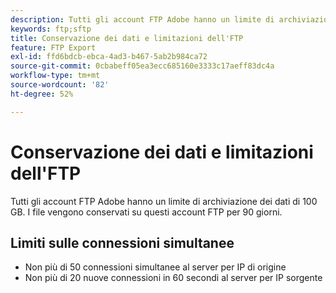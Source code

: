 ```yaml
---
description: Tutti gli account FTP Adobe hanno un limite di archiviazione dati di 2 GB (o 63 file). I file vengono conservati su questi account FTP per 90 giorni.
keywords: ftp;sftp
title: Conservazione dei dati e limitazioni dell'FTP
feature: FTP Export
exl-id: ffd6bdcb-ebca-4ad3-b467-5ab2b984ca72
source-git-commit: 0cbabeff05ea3ecc685160e3333c17aeff83dc4a
workflow-type: tm+mt
source-wordcount: '82'
ht-degree: 52%

---
```


# Conservazione dei dati e limitazioni dell&#39;FTP

Tutti gli account FTP Adobe hanno un limite di archiviazione dei dati di 100 GB. I file vengono conservati su questi account FTP per 90 giorni.

## Limiti sulle connessioni simultanee

* Non più di 50 connessioni simultanee al server per IP di origine
* Non più di 20 nuove connessioni in 60 secondi al server per IP sorgente
